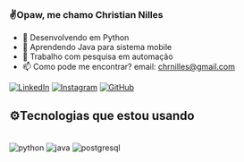 ### ✌️Opaw, me chamo Christian Nilles

- 🔭 Desenvolvendo em Python
- 🌱 Aprendendo Java para sistema mobile
- 👯 Trabalho com pesquisa em automação
- 📫 Como pode me encontrar? email: chrnilles@gmail.com

[![LinkedIn](https://img.shields.io/badge/LinkedIn-0077B5?style=for-the-badge&logo=linkedin&logoColor=white)](https://www.linkedin.com/in/christian-nilles-7424991b5/)
[![Instagram](https://img.shields.io/badge/Instagram-E4405F?style=for-the-badge&logo=instagram&logoColor=white])](https://www.instagram.com/christian_nilles/)
[![GitHub](https://img.shields.io/badge/GitHub-100000?style=for-the-badge&logo=github&logoColor=white])](https://github.com/ChristianNilles)

## ⚙️Tecnologias que estou usando

<div style="display: inline_block"><br/>
  <img align="center" alt="python" src="https://img.shields.io/badge/Python-3776AB?style=for-the-badge&logo=python&logoColor=white" />
  <img align="center" alt="java" src="https://img.shields.io/badge/Java-ED8B00?style=for-the-badge&logo=java&logoColor=white" />
  <img align="center" alt="postgresql" src="https://img.shields.io/badge/PostgreSQL-316192?style=for-the-badge&logo=postgresql&logoColor=white" />
</div>
